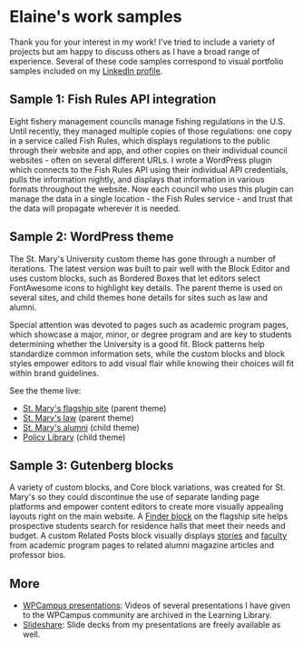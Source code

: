 # Elaine's work samples

Thank you for your interest in my work! I've tried to include a variety of projects but am happy to discuss others as I have a broad range of experience. Several of these code samples correspond to visual portfolio samples included on my [LinkedIn profile](https://www.linkedin.com/in/elainershannon/).

## Sample 1: Fish Rules API integration

Eight fishery management councils manage fishing regulations in the U.S. Until recently, they managed multiple copies of those regulations: one copy in a service called Fish Rules, which displays regulations to the public through their website and app, and other copies on their individual council websites - often on several different URLs. I wrote a WordPress plugin which connects to the Fish Rules API using their individual API credentials, pulls the information nightly, and displays that information in various formats throughout the website. Now each council who uses this plugin can manage the data in a single location - the Fish Rules service - and trust that the data will propagate wherever it is needed.

## Sample 2: WordPress theme

The St. Mary's University custom theme has gone through a number of iterations. The latest version was built to pair well with the Block Editor and uses custom blocks, such as Bordered Boxes that let editors select FontAwesome icons to highlight key details. The parent theme is used on several sites, and child themes hone details for sites such as law and alumni.

Special attention was devoted to pages such as academic program pages, which showcase a major, minor, or degree program and are key to students determining whether the University is a good fit. Block patterns help standardize common information sets, while the custom blocks and block styles empower editors to add visual flair while knowing their choices will fit within brand guidelines.

See the theme live:
* [St. Mary's flagship site](https://www.stmarytx.edu/) (parent theme)
* [St. Mary's law](https://law.stmarytx.edu/) (parent theme)
* [St. Mary's alumni](https://alumni.stmarytx.edu/) (child theme)
* [Policy Library](https://www.stmarytx.edu/policies/) (child theme)

## Sample 3: Gutenberg blocks

A variety of custom blocks, and Core block variations, was created for St. Mary's so they could discontinue the use of separate landing page platforms and empower content editors to create more visually appealing layouts right on the main website. A [Finder block](https://www.stmarytx.edu/campuslife/living-on-campus/#residence-hall-finder) on the flagship site helps prospective students search for residence halls that meet their needs and budget. A custom Related Posts block visually displays [stories](https://www.stmarytx.edu/academics/programs/english/#related-stories) and [faculty](https://www.stmarytx.edu/academics/programs/english/#faculty) from academic program pages to related alumni magazine articles and professor bios.

## More

* [WPCampus presentations](https://www.wpcampus.org/learning/library/): Videos of several presentations I have given to the WPCampus community are archived in the Learning Library.
* [Slideshare](https://www.slideshare.net/elainershannon): Slide decks from my presentations are freely available as well.